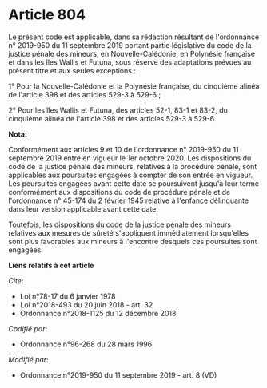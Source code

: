 # Article 804

Le présent code est applicable, dans sa rédaction résultant de l'ordonnance n° 2019-950 du 11 septembre 2019 portant partie
législative du code de la justice pénale des mineurs, en Nouvelle-Calédonie, en Polynésie française et dans les îles Wallis
et Futuna, sous réserve des adaptations prévues au présent titre et aux seules exceptions :

1° Pour la Nouvelle-Calédonie et la Polynésie française, du cinquième alinéa de l'article 398 et des articles 529-3 à 529-6 ;

2° Pour les îles Wallis et Futuna, des articles 52-1, 83-1 et 83-2, du cinquième alinéa de l'article 398 et des articles
529-3 à 529-6.

**Nota:**

Conformément aux articles 9 et 10 de l'ordonnance n° 2019-950 du 11 septembre 2019 entre en vigueur le 1er octobre 2020. Les
dispositions du code de la justice pénale des mineurs, relatives à la procédure pénale, sont applicables aux poursuites
engagées à compter de son entrée en vigueur. Les poursuites engagées avant cette date se poursuivent jusqu'à leur terme
conformément aux dispositions du code de procédure pénale et de l'ordonnance n° 45-174 du 2 février 1945 relative à l'enfance
délinquante dans leur version applicable avant cette date.

Toutefois, les dispositions du code de la justice pénale des mineurs relatives aux mesures de sûreté s'appliquent
immédiatement lorsqu'elles sont plus favorables aux mineurs à l'encontre desquels ces poursuites sont engagées.

**Liens relatifs à cet article**

_Cite_:

  - Loi n°78-17 du 6 janvier 1978
  - Loi n°2018-493 du 20 juin 2018 - art. 32
  - Ordonnance n°2018-1125 du 12 décembre 2018

_Codifié par_:

  - Ordonnance n°96-268 du 28 mars 1996

_Modifié par_:

  - Ordonnance n°2019-950 du 11 septembre 2019 - art. 8 (VD)
